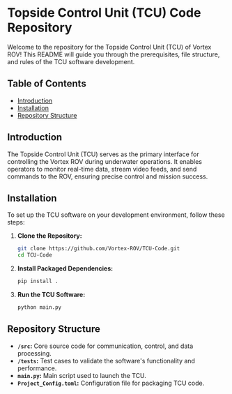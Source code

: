 # Topside Control Unit (TCU) Code Repository

Welcome to the repository for the Topside Control Unit (TCU) of Vortex ROV! This README will guide you through the prerequisites, file structure, and rules of the TCU software development.

## Table of Contents

- [Introduction](#introduction)
- [Installation](#installation)
- [Repository Structure](#repository-structure)
  
## Introduction

The Topside Control Unit (TCU) serves as the primary interface for controlling the Vortex ROV during underwater operations. It enables operators to monitor real-time data, stream video feeds, and send commands to the ROV, ensuring precise control and mission success.

## Installation

To set up the TCU software on your development environment, follow these steps:

1. **Clone the Repository:**
   ```bash
   git clone https://github.com/Vortex-ROV/TCU-Code.git
   cd TCU-Code
   ```

2. **Install Packaged Dependencies:**
   ```bash
   pip install .
   ```

3. **Run the TCU Software:**
   ```bash
   python main.py
   ```

## Repository Structure

- **`/src`:** Core source code for communication, control, and data processing.
- **`/tests`:** Test cases to validate the software's functionality and performance.
- **`main.py`:** Main script used to launch the TCU.
- **`Project_Config.toml`:** Configuration file for packaging TCU code.
